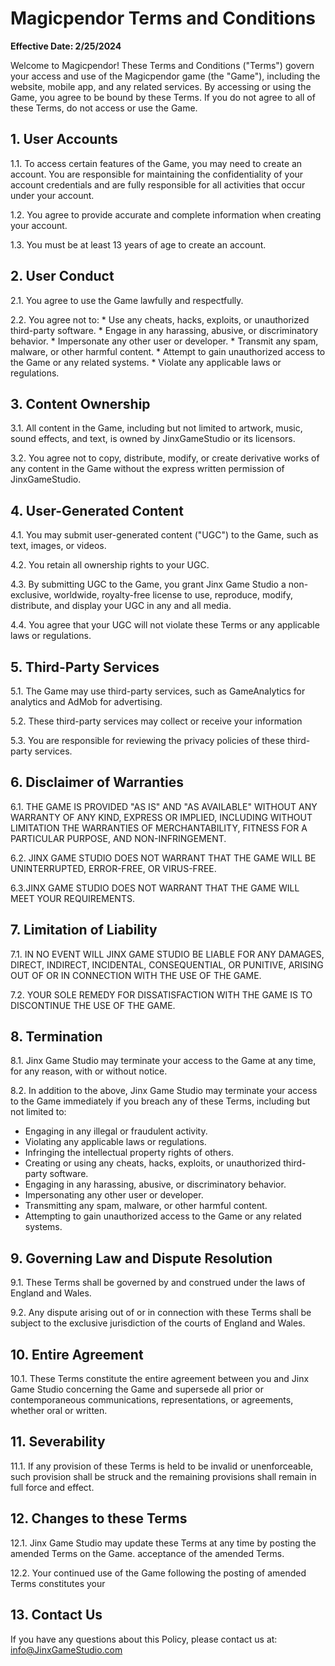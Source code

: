 # Magicpendor Terms and Conditions
**Effective Date: 2/25/2024**

Welcome to Magicpendor! These Terms and Conditions ("Terms") govern your access and use of the Magicpendor game (the "Game"), including the website, mobile app, and any related services. By accessing or using the Game, you agree to be bound by these Terms. If you do not agree to all of these Terms, do not access or use the Game.

## 1. User Accounts
1.1. To access certain features of the Game, you may need to create an account. You are responsible for maintaining the confidentiality of your account credentials and are fully responsible for all activities that occur under your account.

1.2. You agree to provide accurate and complete information when creating your account. 

1.3. You must be at least 13 years of age to create an account.

## 2. User Conduct
2.1. You agree to use the Game lawfully and respectfully.

 2.2. You agree not to: * Use any cheats, hacks, exploits, or unauthorized third-party software. * Engage in any harassing, abusive, or discriminatory behavior. * Impersonate any other user or developer. * Transmit any spam, malware, or other harmful content. * Attempt to gain unauthorized access to the Game or any related systems. * Violate any applicable laws or regulations.


## 3. Content Ownership

3.1. All content in the Game, including but not limited to artwork, music, sound effects, and text, is owned by JinxGameStudio or its licensors.

 3.2. You agree not to copy, distribute, modify, or create derivative works of any content in the Game without the express written permission of JinxGameStudio.


## 4. User-Generated Content
4.1. You may submit user-generated content ("UGC") to the Game, such as text, images, or videos.

 4.2. You retain all ownership rights to your UGC.


 4.3. By submitting UGC to the Game, you grant Jinx Game Studio a non-exclusive, worldwide, royalty-free license to use, reproduce, modify, distribute, and display your UGC in any and all media.



 4.4. You agree that your UGC will not violate these Terms or any applicable laws or regulations.


## 5. Third-Party Services
5.1. The Game may use third-party services, such as GameAnalytics for analytics and AdMob for advertising.


5.2. These third-party services may collect or receive your information


5.3. You are responsible for reviewing the privacy policies of these third-party services.


## 6. Disclaimer of Warranties

6.1. THE GAME IS PROVIDED "AS IS" AND "AS AVAILABLE" WITHOUT ANY WARRANTY OF ANY KIND, EXPRESS OR IMPLIED, INCLUDING WITHOUT LIMITATION THE WARRANTIES OF MERCHANTABILITY, FITNESS FOR A PARTICULAR PURPOSE, AND NON-INFRINGEMENT.


 6.2. JINX GAME STUDIO DOES NOT WARRANT THAT THE GAME WILL BE UNINTERRUPTED, ERROR-FREE, OR VIRUS-FREE. 


6.3.JINX GAME STUDIO DOES NOT WARRANT THAT THE GAME WILL MEET YOUR REQUIREMENTS.


## 7. Limitation of Liability

7.1. IN NO EVENT WILL JINX GAME STUDIO BE LIABLE FOR ANY DAMAGES, DIRECT, INDIRECT, INCIDENTAL, CONSEQUENTIAL, OR PUNITIVE, ARISING OUT OF OR IN CONNECTION WITH THE USE OF THE GAME.

7.2. YOUR SOLE REMEDY FOR DISSATISFACTION WITH THE GAME IS TO DISCONTINUE THE USE OF THE GAME.


## 8. Termination

8.1. Jinx Game Studio may terminate your access to the Game at any time, for any reason, with or without notice.

8.2. In addition to the above,  Jinx Game Studio  may terminate your access to the Game immediately if you breach any of these Terms, including but not limited to:
* Engaging in any illegal or fraudulent activity.
* Violating any applicable laws or regulations.
* Infringing the intellectual property rights of others.
* Creating or using any cheats, hacks, exploits, or unauthorized third-party software.
* Engaging in any harassing, abusive, or discriminatory behavior.
* Impersonating any other user or developer.
* Transmitting any spam, malware, or other harmful content.
* Attempting to gain unauthorized access to the Game or any related systems.

## 9. Governing Law and Dispute Resolution
9.1. These Terms shall be governed by and construed under the laws of England and Wales.

9.2. Any dispute arising out of or in connection with these Terms shall be subject to the exclusive jurisdiction of the courts of England and Wales.

## 10. Entire Agreement
10.1. These Terms constitute the entire agreement between you and Jinx Game Studio concerning the Game and supersede all prior or contemporaneous communications, representations, or agreements, whether oral or written.

## 11. Severability
11.1. If any provision of these Terms is held to be invalid or unenforceable, such provision shall be struck and the remaining provisions shall remain in full force and effect.


## 12. Changes to these Terms


12.1. Jinx Game Studio may update these Terms at any time by posting the amended Terms on the Game. acceptance of the amended Terms.
 
12.2. Your continued use of the Game following the posting of amended Terms constitutes your 

## 13. Contact Us
If you have any questions about this Policy, please contact us at:
info@JinxGameStudio.com 

